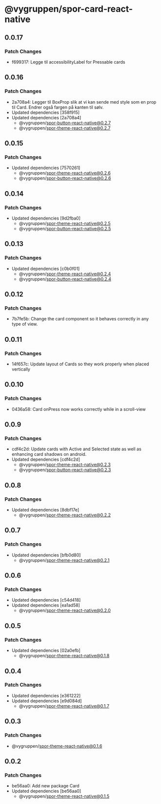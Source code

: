 # @vygruppen/spor-card-react-native

## 0.0.17

### Patch Changes

- f699317: Legge til accessibilityLabel for Pressable cards

## 0.0.16

### Patch Changes

- 2a708a4: Legger til BoxProp slik at vi kan sende med style som en prop til Card. Endrer også fargen på kanten til sølv.
- Updated dependencies [358f915]
- Updated dependencies [2a708a4]
  - @vygruppen/spor-button-react-native@0.2.7
  - @vygruppen/spor-theme-react-native@0.2.7

## 0.0.15

### Patch Changes

- Updated dependencies [7570261]
  - @vygruppen/spor-theme-react-native@0.2.6
  - @vygruppen/spor-button-react-native@0.2.6

## 0.0.14

### Patch Changes

- Updated dependencies [9d2fba0]
  - @vygruppen/spor-theme-react-native@0.2.5
  - @vygruppen/spor-button-react-native@0.2.5

## 0.0.13

### Patch Changes

- Updated dependencies [c0b0f01]
  - @vygruppen/spor-theme-react-native@0.2.4
  - @vygruppen/spor-button-react-native@0.2.4

## 0.0.12

### Patch Changes

- 7b7fe5b: Change the card component so it behaves correctly in any type of view.

## 0.0.11

### Patch Changes

- 14f657c: Update layout of Cards so they work properly when placed vertically

## 0.0.10

### Patch Changes

- 0436a58: Card onPress now works correctly while in a scroll-view

## 0.0.9

### Patch Changes

- cdf4c2d: Update cards with Active and Selected state as well as enhancing card shadows on android.
- Updated dependencies [cdf4c2d]
  - @vygruppen/spor-theme-react-native@0.2.3
  - @vygruppen/spor-button-react-native@0.2.3

## 0.0.8

### Patch Changes

- Updated dependencies [8dbf17e]
  - @vygruppen/spor-theme-react-native@0.2.2

## 0.0.7

### Patch Changes

- Updated dependencies [bfb0d80]
  - @vygruppen/spor-theme-react-native@0.2.1

## 0.0.6

### Patch Changes

- Updated dependencies [c54d418]
- Updated dependencies [ea1ad58]
  - @vygruppen/spor-theme-react-native@0.2.0

## 0.0.5

### Patch Changes

- Updated dependencies [02a0efb]
  - @vygruppen/spor-theme-react-native@0.1.8

## 0.0.4

### Patch Changes

- Updated dependencies [e361222]
- Updated dependencies [e9d084d]
  - @vygruppen/spor-theme-react-native@0.1.7

## 0.0.3

### Patch Changes

- @vygruppen/spor-theme-react-native@0.1.6

## 0.0.2

### Patch Changes

- be56aa0: Add new package Card
- Updated dependencies [be56aa0]
  - @vygruppen/spor-theme-react-native@0.1.5
